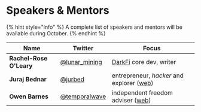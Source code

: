 # Speakers & Mentors

{% hint style="info" %}
A complete list of speakers and mentors will be available during October.
{% endhint %}

| Name                    | Twitter                                             | Focus                                                                    |
| ----------------------- | --------------------------------------------------- | ------------------------------------------------------------------------ |
| **Rachel-Rose O'Leary** | [@lunar\_mining](https://twitter.com/lunar\_mining) | [DarkFi](https://dark.fi/) core dev, writer                              |
| **Juraj Bednar**        | [@jurbed](https://twitter.com/jurbed)               | entrepreneur, _hacker_ and explorer ([web](https://juraj.bednar.io/en/)) |
| **Owen Barnes**         | [@temporalwave](https://twitter.com/temporalwave)   | independent freedom adviser ([web](https://www.owenbarnes.com/))         |

